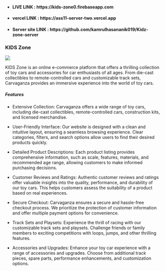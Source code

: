 

* <h4> LIVE LINK : https://kids-zone0.firebaseapp.com </h4>
* <h4> vercel LINK : https://ass11-server-two.vercel.app</h4>
* <h4> Server site LINK : https://github.com/kamrulhasananik019/Kidz-zone-server </h4>





<h3><span className='text-[#5145CD]'>KIDS</span> <span className=' bg-clip-text text-transparent bg-gradient-to-tr from-red-600 via-violet-500 to-sky-600'>Zone</span></h3>

<img src="https://i.ibb.co/jwKds7N/SL-071221-44310-19-removebg-preview.png" />

   <span className='text-[#5145CD]'>KIDS</span> <span className=' bg-clip-text text-transparent bg-gradient-to-tr from-red-600 via-violet-500 to-sky-600'>Zone</span> is an online e-commerce platform that offers a thrilling collection of toy cars and accessories for car enthusiasts of all ages. From die-cast collectibles to remote-controlled cars and customizable track sets, Carvaganza provides an immersive experience into the world of toy cars.

<h5>Features</h5>

* Extensive Collection: Carvaganza offers a wide range of toy cars, including die-cast collectibles, remote-controlled cars, 
  construction kits, and licensed merchandise.

* User-Friendly Interface: Our website is designed with a clean and intuitive layout, ensuring a seamless browsing experience. 
  Clear categories, filters, and search options allow users to find their desired products quickly.

* Detailed Product Descriptions: Each product listing provides comprehensive information, such as scale, features, materials, and 
  recommended age range, allowing customers to make informed purchasing decisions.

* Customer Reviews and Ratings: Authentic customer reviews and ratings offer valuable insights into the quality, performance, and 
  durability of our toy cars. This helps customers assess the suitability of a product based on real experiences.

* Secure Checkout: Carvaganza ensures a secure and hassle-free checkout process. We prioritize the protection of customer 
  information and offer multiple payment options for convenience.

* Track Sets and Playsets: Experience the thrill of racing with our customizable track sets and playsets. Challenge friends or 
  family members to exciting competitions with loops, jumps, and other thrilling features.

*  Accessories and Upgrades: Enhance your toy car experience with a range of accessories and upgrades. Choose from additional track pieces, spare parts, performance enhancements, and customization options.

